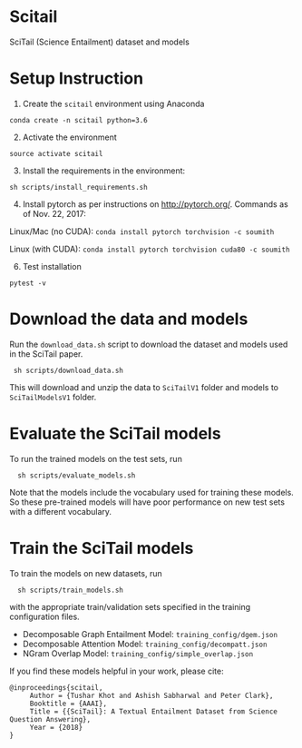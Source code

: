 # Scitail
SciTail (Science Entailment) dataset and models

# Setup Instruction

1. Create the `scitail` environment using Anaconda

  ```
  conda create -n scitail python=3.6
  ```

2. Activate the environment

  ```
  source activate scitail
  ```

3. Install the requirements in the environment: 

  ```
  sh scripts/install_requirements.sh
  ```

4. Install pytorch as per instructions on <http://pytorch.org/>. Commands as of Nov. 22, 2017:

  Linux/Mac (no CUDA): `conda install pytorch torchvision -c soumith`

  Linux   (with CUDA): `conda install pytorch torchvision cuda80 -c soumith`


6. Test installation

 ```
 pytest -v
 ```


# Download the data and models
Run the `download_data.sh` script to download the dataset and models used in the SciTail paper.
  ```
   sh scripts/download_data.sh
  ```

This will download and unzip the data to `SciTailV1` folder and models to `SciTailModelsV1` folder.


# Evaluate the SciTail models
To run the trained models on the test sets, run
  ```
    sh scripts/evaluate_models.sh
  ```

Note that the models include the vocabulary used for training these models. So these
pre-trained models will have poor performance on new test sets with a different vocabulary.

# Train the SciTail models
To train the models on new datasets, run
   ```
     sh scripts/train_models.sh
   ```
with the appropriate train/validation sets specified in the training configuration files.
  * Decomposable Graph Entailment Model: `training_config/dgem.json`
  * Decomposable Attention Model: `training_config/decompatt.json`
  * NGram Overlap Model: `training_config/simple_overlap.json`


If you find these models helpful in your work, please cite:
```
@inproceedings{scitail,
     Author = {Tushar Khot and Ashish Sabharwal and Peter Clark},
     Booktitle = {AAAI},
     Title = {{SciTail}: A Textual Entailment Dataset from Science Question Answering},
     Year = {2018}
}
```